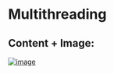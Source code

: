 # Multithreading
## Content + Image:
[![image](https://iili.io/3EhlBs.png)](https://freeimage.host/i/3EhlBs)
